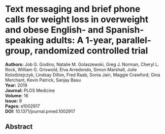 # Text messaging and brief phone calls for weight loss in overweight and obese English- and Spanish-speaking adults: A 1-year, parallel-group, randomized controlled trial

**Authors:** Job G. Godino, Natalie M. Golaszewski, Greg J. Norman, Cheryl L. Rock, William G. Griswold, Elva Arredondo, Simon Marshall, Julie Kolodziejczyk, Lindsay Dillon, Fred Raab, Sonia Jain, Maggie Crawford, Gina Merchant, Kevin Patrick, Sanjay Basu  
**Year:** 2019  
**Journal:** PLOS Medicine  
**Volume:** 16  
**Issue:** 9  
**Pages:** e1002917  
**DOI:** 10.1371/journal.pmed.1002917  

## Abstract


